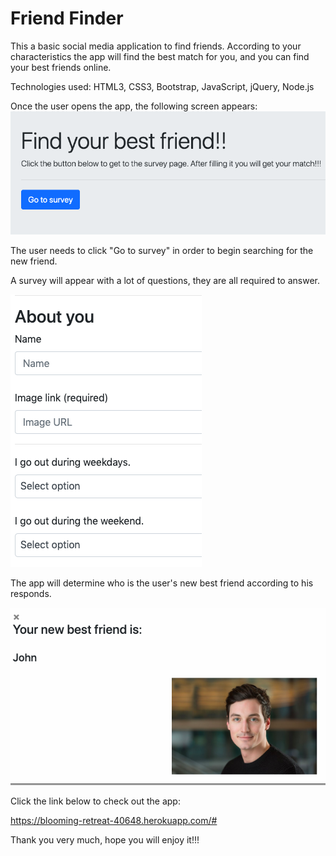# Friend Finder

This a basic social media application to find friends. According to your characteristics the app will find the best match for you, and you can find your best friends online.

Technologies used: HTML3, CSS3, Bootstrap, JavaScript, jQuery, Node.js

Once the user opens the app, the following screen appears:
![app screenshot](/app/images/opening.png)

The user needs to click "Go to survey" in order to begin searching for the new friend.

A survey will appear with a lot of questions, they are all required to answer.

![app screenshot](/app/images/survey.png)

The app will determine who is the user's new best friend according to his responds.

![app screenshot](/app/images/friend.png)


Click the link below to check out the app:

https://blooming-retreat-40648.herokuapp.com/#

Thank you very much, hope you will enjoy it!!!